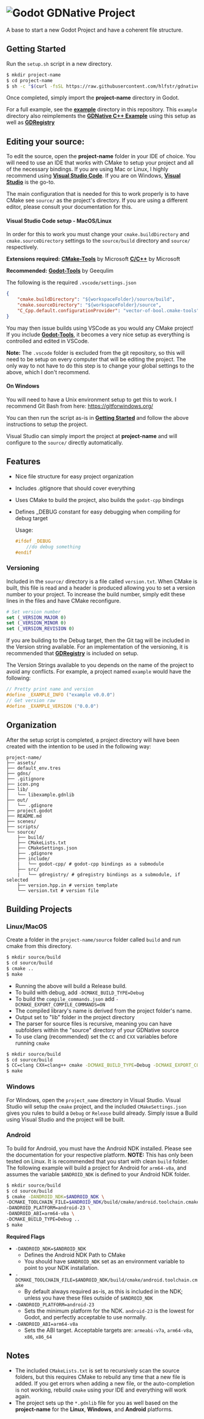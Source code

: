 # ![Godot](https://raw.githubusercontent.com/hlfstr/gdnative-project/master/icon.png) GDNative Project 
A base to start a new Godot Project and have a coherent file structure.

## Getting Started
Run the `setup.sh` script in a new directory.
```sh
$ mkdir project-name
$ cd project-name
$ sh -c "$(curl -fsSL https://raw.githubusercontent.com/hlfstr/gdnative-project/master/setup.sh)"
```
Once completed, simply import the **project-name** directory in Godot.

For a full example, see the **[example](https://github.com/hlfstr/gdnative-project/tree/master/example)** directory in this repository.  This `example` directory also reimplements the **[GDNative C++ Example](https://docs.godotengine.org/en/stable/tutorials/plugins/gdnative/gdnative-cpp-example.html)** using this setup as well as **[GDRegistry](https://github.com/hlfstr/gdregistry)**

## Editing your source:
To edit the source, open the **project-name** folder in your IDE of choice. You will need to use an IDE that works with CMake to setup your project and all of the necessary bindings.  If you are using Mac or Linux, I highly recommend using **[Visual Studio Code](https://code.visualstudio.com/)**. If you are on Windows, **[Visual Studio](https://visualstudio.microsoft.com/vs/)** is the go-to.

The main configuration that is needed for this to work properly is to have CMake see `source/` as the project's directory.  If you are using a different editor, please consult your documentation for this.

#### Visual Studio Code setup - MacOS/Linux

In order for this to work you must change your `cmake.buildDirectory` and `cmake.sourceDirectory` settings to the `source/build` directory and `source/` respectively. 

**Extensions required:**
**[CMake-Tools](https://marketplace.visualstudio.com/items?itemName=ms-vscode.cmake-tools)** by Microsoft
**[C/C++](https://marketplace.visualstudio.com/items?itemName=ms-vscode.cpptools)** by Microsoft

**Recommended:**
**[Godot-Tools](https://marketplace.visualstudio.com/items?itemName=geequlim.godot-tools)** by Geequlim

The following is the required `.vscode/settings.json`
```json
{
    "cmake.buildDirectory": "${workspaceFolder}/source/build",
    "cmake.sourceDirectory": "${workspaceFolder}/source",
    "C_Cpp.default.configurationProvider": "vector-of-bool.cmake-tools"
}
```
You may then issue builds using VSCode as you would any CMake project!  If you include **[Godot-Tools](https://marketplace.visualstudio.com/items?itemName=geequlim.godot-tools)**, it becomes a very nice setup as everything is controlled and edited in VSCode.

**Note:** The `.vscode` folder is excluded from the git repository, so this will need to be setup on every computer that will be editing the project. The only way to not have to do this step is to change your global settings to the above, which I don't recommend.

#### On Windows
You will need to have a Unix environment setup to get this to work.  I recommend Git Bash from here: https://gitforwindows.org/

You can then run the script as-is in **[Getting Started](https://github.com/hlfstr/gdnative-project#getting-started)** and follow the above instructions to setup the project.

Visual Studio can simply import the project at **project-name** and will configure to the `source/` directly automatically.

## Features

* Nice file structure for easy project organization
* Includes .gitignore that should cover everything
* Uses CMake to build the project, also builds the `godot-cpp` bindings
* Defines _DEBUG constant for easy debugging when compiling for debug target

    Usage:
    ```cpp
    #ifdef _DEBUG
        //do debug something
    #endif
    ```

### Versioning

Included in the `source/` directory is a file called `version.txt`.  When CMake is built, this file is read and a header is produced allowing you to set a version number to your project.  To increase the build number, simply edit these lines in the files and have CMake reconfigure.
```cmake
# Set version number
set (_VERSION_MAJOR 0)
set (_VERSION_MINOR 0)
set (_VERSION_REVISION 0)
```

If you are building to the Debug target, then the Git tag will be included in the Version string available.  For an implementation of the versioning, it is recommended that **[GDRegistry](https://github.com/hlfstr/gdregistry)** is included on setup. 

The Version Strings available to you depends on the name of the project to avoid any conflicts.  For example, a project named `example` would have the following:
```cpp
// Pretty print name and version
#define _EXAMPLE_INFO ("example v0.0.0")
// Get version raw
#define _EXAMPLE_VERSION ("0.0.0")
```

## Organization

After the setup script is completed, a project directory will have been created with the intention to be used in the following way:  

```
project-name/
├── assets/
├── default_env.tres
├── gdns/
├── .gitignore
├── icon.png
├── lib/
│   └── libexample.gdnlib
├── out/
│   └── .gdignore
├── project.godot
├── README.md
├── scenes/
├── scripts/
└── source/
    ├── build/
    ├── CMakeLists.txt
    ├── CMakeSettings.json
    ├── .gdignore
    ├── include/
    |   └── godot-cpp/ # godot-cpp bindings as a submodule
    ├── src/
    |   └── gdregistry/ # gdregistry bindings as a submodule, if selected
    ├── version.hpp.in # version template
    └── version.txt # version file
```

## Building Projects
### Linux/MacOS

Create a folder in the `project-name/source` folder called `build` and run cmake from this directory.

```sh
$ mkdir source/build
$ cd source/build
$ cmake ..
$ make
```

* Running the above will build a Release build.
* To build with debug, add `-DCMAKE_BUILD_TYPE=Debug`
* To build the `compile_commands.json` add `-DCMAKE_EXPORT_COMPILE_COMMANDS=ON`
* The compiled library's name is derived from the project folder's name.
* Output set to "lib" folder in the project directory
* The parser for source files is  recursive, meaning you can have subfolders within the "source" directory of your GDNative source
* To use clang (recommended) set the `CC` and `CXX` variables before running `cmake`
```sh
$ mkdir source/build
$ cd source/build
$ CC=clang CXX=clang++ cmake -DCMAKE_BUILD_TYPE=Debug -DCMAKE_EXPORT_COMPILE_COMMANDS=ON ..
$ make
```

### Windows

For Windows, open the `project_name` directory in Visual Studio.  Visual Studio will setup the `cmake` project, and the included `CMakeSettings.json` gives you rules to build a `Debug` or `Release` build already.  Simply issue a Build using Visual Studio and the project will be built.

### Android

To build for Android, you must have the Android NDK installed.  Please see the documentation for your respective platform. **NOTE:** This has only been tested on Linux.  It is recommended that you start with clean `build` folder.  The following example will build a project for Android for `arm64-v8a`, and assumes the variable `$ANDROID_NDK` is defined to your Android NDK folder.

```sh
$ mkdir source/build
$ cd source/build
$ cmake -DANDROID_NDK=$ANDROID_NDK \
-DCMAKE_TOOLCHAIN_FILE=$ANDROID_NDK/build/cmake/android.toolchain.cmake \
-DANDROID_PLATFORM=android-23 \
-DANDROID_ABI=arm64-v8a \
-DCMAKE_BUILD_TYPE=Debug ..
$ make
```
**Required Flags**
* `-DANDROID_NDK=$ANDROID_NDK`
    * Defines the Android NDK Path to CMake
    * You should have `$ANDROID_NDK` set as an environment variable to point to your NDK installation.
* `-DCMAKE_TOOLCHAIN_FILE=$ANDROID_NDK/build/cmake/android.toolchain.cmake`
    * By default always required as-is, as this is included in the NDK; unless you have these files outside of `$ANDROID_NDK`
* `-DANDROID_PLATFORM=android-23`
    * Sets the minimum platform for the NDK.  `android-23` is the lowest for Godot, and perfectly acceptable to use normally.
* `-DANDROID_ABI=arm64-v8a`
    * Sets the ABI target.  Acceptable targets are: `armeabi-v7a`, `arm64-v8a`, `x86`, `x86_64` 
## Notes

* The included `CMakeLists.txt` is set to recursively scan the source folders, but this requires CMake to rebuild any time that a new file is added.  If you get errors when adding a new file, or the auto-completion is not working, rebuild `cmake` using your IDE and everything will work again.
* The project sets up the `*.gdnlib` file for you as well based on the **project-name** for the **Linux**, **Windows**, and **Android** platforms.